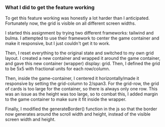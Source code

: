 ### What I did to get the feature working


To get this feature working was honestly a lot harder than I anticipated. Fortunately now, the grid is visible on all different screen widths. 

I started this assignment by trying two different frameworks: tailwind and bulma. I attempted to use their framework to center the game container and make it responsive, but I just couldn't get it to work.

Then, I reset everything to the original state and switched to my own grid layout. I created a new container and wrapped it around the game container, and gave this new container (wrapper) display: grid. Then, I defined the grid to be 5x5 with fractional units for each row/column.

Then, inside the game-container, I centered it horizontally/made it responsive by setting the grid-column to 2/span3. For the grid-row, the grid of cards is too large for the container, so there is always only one row. This was an issue as the height was too large, so to combat this, I added margin to the game container to make sure it fit inside the wrapper. 

Finally, I modified the generateBorder() function in the js so that the border now generates around the scroll width and height, instead of the visible screen width and height.